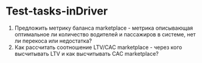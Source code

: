 # Test-tasks-inDriver

1. Предложить метрику баланса marketplace - метрика описывающая оптимальное ли количество водителей и пассажиров в системе, нет ли перекоса или недостатка?
2. Как рассчитать соотношение LTV/CAC marketplace - через кого высчитывать LTV и как высчитывать CAC marketplace?
